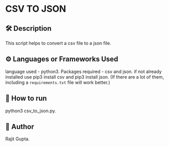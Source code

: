 # CSV TO JSON

## 🛠️ Description
<!--Remove the below lines and add yours -->
This script helps to convert a csv file to a json file.

## ⚙️ Languages or Frameworks Used
<!--Remove the below lines and add yours -->
language used - python3.
Packages required - csv and json.
if not already installed use pip3 install csv and pip3 install json.
(If there are a lot of them, including a `requirements.txt` file will work better.)

## 🌟 How to run
<!--Remove the below lines and add yours -->
python3 csv_to_json.py.



## 🤖 Author
<!--Remove the below lines and add yours -->
Rajit Gupta.